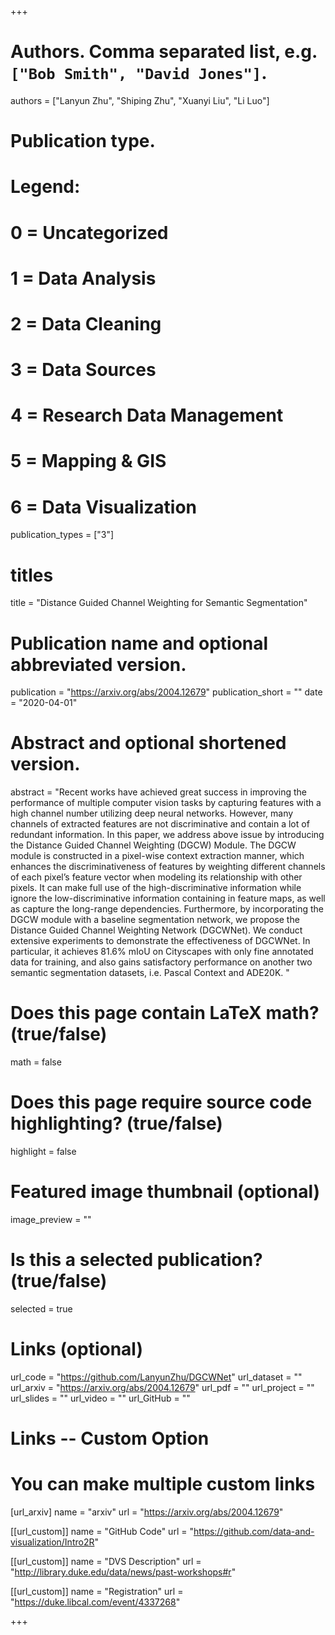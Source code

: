 +++

# Authors. Comma separated list, e.g. `["Bob Smith", "David Jones"]`.
authors = ["Lanyun Zhu", "Shiping Zhu", "Xuanyi Liu", "Li Luo"]

# Publication type.
# Legend:
# 0 = Uncategorized
# 1 = Data Analysis
# 2 = Data Cleaning
# 3 = Data Sources
# 4 = Research Data Management
# 5 = Mapping & GIS
# 6 = Data Visualization
publication_types = ["3"]

# titles
title = "Distance Guided Channel Weighting for Semantic Segmentation"

# Publication name and optional abbreviated version.
publication = "https://arxiv.org/abs/2004.12679"
publication_short = ""
date = "2020-04-01"

# Abstract and optional shortened version.
abstract = "Recent works have achieved great success in improving the performance of multiple computer vision tasks by capturing features with a high channel number utilizing deep neural networks. However, many channels of extracted features are not discriminative and contain a lot of redundant information. In this paper, we address above issue by introducing the Distance Guided Channel Weighting (DGCW) Module. The DGCW module is constructed in a pixel-wise context extraction manner, which enhances the discriminativeness of features by weighting different channels of each pixel’s feature vector when modeling its relationship with other pixels. It can make full use of the high-discriminative information while ignore the low-discriminative information containing in feature maps, as well as capture the long-range dependencies. Furthermore, by incorporating the DGCW module with a baseline segmentation network, we propose the Distance Guided Channel Weighting Network (DGCWNet). We conduct extensive experiments to demonstrate the effectiveness of DGCWNet. In particular, it achieves 81.6% mIoU on Cityscapes with only fine annotated data for training, and also gains satisfactory performance on another two semantic segmentation datasets, i.e. Pascal Context and ADE20K. "

# Does this page contain LaTeX math? (true/false)
math = false

# Does this page require source code highlighting? (true/false)
highlight = false

# Featured image thumbnail (optional)
image_preview = ""

# Is this a selected publication? (true/false)
selected = true

# Links (optional)
url_code = "https://github.com/LanyunZhu/DGCWNet"
url_dataset = ""
url_arxiv = "https://arxiv.org/abs/2004.12679"
url_pdf = ""
url_project = ""
url_slides = ""
url_video = ""
url_GitHub = ""

# Links -- Custom Option
# You can make multiple custom links
[url_arxiv]
name = "arxiv"
url = "https://arxiv.org/abs/2004.12679"

[[url_custom]]
name = "GitHub Code"
url = "https://github.com/data-and-visualization/Intro2R"

[[url_custom]]
name = "DVS Description"
url = "http://library.duke.edu/data/news/past-workshops#r"

[[url_custom]]
name = "Registration"
url = "https://duke.libcal.com/event/4337268"


+++
